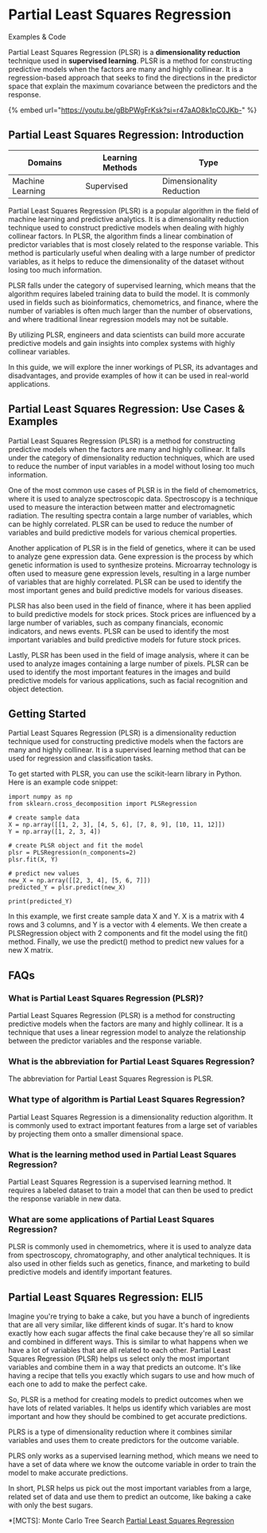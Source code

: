 # Partial Least Squares Regression

Examples & Code

Partial Least Squares Regression (PLSR) is a **dimensionality reduction** technique used in **supervised learning**. PLSR is a method for constructing predictive models when the factors are many and highly collinear. It is a regression-based approach that seeks to find the directions in the predictor space that explain the maximum covariance between the predictors and the response.

{% embed url="https://youtu.be/gBbPWgFrKsk?si=r47aAO8k1pC0JKb-" %}

## Partial Least Squares Regression: Introduction

| Domains          | Learning Methods | Type                     |
| ---------------- | ---------------- | ------------------------ |
| Machine Learning | Supervised       | Dimensionality Reduction |

Partial Least Squares Regression (PLSR) is a popular algorithm in the field of machine learning and predictive analytics. It is a dimensionality reduction technique used to construct predictive models when dealing with highly collinear factors. In PLSR, the algorithm finds a linear combination of predictor variables that is most closely related to the response variable. This method is particularly useful when dealing with a large number of predictor variables, as it helps to reduce the dimensionality of the dataset without losing too much information.

PLSR falls under the category of supervised learning, which means that the algorithm requires labeled training data to build the model. It is commonly used in fields such as bioinformatics, chemometrics, and finance, where the number of variables is often much larger than the number of observations, and where traditional linear regression models may not be suitable.

By utilizing PLSR, engineers and data scientists can build more accurate predictive models and gain insights into complex systems with highly collinear variables.

In this guide, we will explore the inner workings of PLSR, its advantages and disadvantages, and provide examples of how it can be used in real-world applications.

## Partial Least Squares Regression: Use Cases & Examples

Partial Least Squares Regression (PLSR) is a method for constructing predictive models when the factors are many and highly collinear. It falls under the category of dimensionality reduction techniques, which are used to reduce the number of input variables in a model without losing too much information.

One of the most common use cases of PLSR is in the field of chemometrics, where it is used to analyze spectroscopic data. Spectroscopy is a technique used to measure the interaction between matter and electromagnetic radiation. The resulting spectra contain a large number of variables, which can be highly correlated. PLSR can be used to reduce the number of variables and build predictive models for various chemical properties.

Another application of PLSR is in the field of genetics, where it can be used to analyze gene expression data. Gene expression is the process by which genetic information is used to synthesize proteins. Microarray technology is often used to measure gene expression levels, resulting in a large number of variables that are highly correlated. PLSR can be used to identify the most important genes and build predictive models for various diseases.

PLSR has also been used in the field of finance, where it has been applied to build predictive models for stock prices. Stock prices are influenced by a large number of variables, such as company financials, economic indicators, and news events. PLSR can be used to identify the most important variables and build predictive models for future stock prices.

Lastly, PLSR has been used in the field of image analysis, where it can be used to analyze images containing a large number of pixels. PLSR can be used to identify the most important features in the images and build predictive models for various applications, such as facial recognition and object detection.

## Getting Started

Partial Least Squares Regression (PLSR) is a dimensionality reduction technique used for constructing predictive models when the factors are many and highly collinear. It is a supervised learning method that can be used for regression and classification tasks.

To get started with PLSR, you can use the scikit-learn library in Python. Here is an example code snippet:

```
import numpy as np
from sklearn.cross_decomposition import PLSRegression

# create sample data
X = np.array([[1, 2, 3], [4, 5, 6], [7, 8, 9], [10, 11, 12]])
Y = np.array([1, 2, 3, 4])

# create PLSR object and fit the model
plsr = PLSRegression(n_components=2)
plsr.fit(X, Y)

# predict new values
new_X = np.array([[2, 3, 4], [5, 6, 7]])
predicted_Y = plsr.predict(new_X)

print(predicted_Y)

```

In this example, we first create sample data X and Y. X is a matrix with 4 rows and 3 columns, and Y is a vector with 4 elements. We then create a PLSRegression object with 2 components and fit the model using the fit() method. Finally, we use the predict() method to predict new values for a new X matrix.

## FAQs

### What is Partial Least Squares Regression (PLSR)?

Partial Least Squares Regression (PLSR) is a method for constructing predictive models when the factors are many and highly collinear. It is a technique that uses a linear regression model to analyze the relationship between the predictor variables and the response variable.

### What is the abbreviation for Partial Least Squares Regression?

The abbreviation for Partial Least Squares Regression is PLSR.

### What type of algorithm is Partial Least Squares Regression?

Partial Least Squares Regression is a dimensionality reduction algorithm. It is commonly used to extract important features from a large set of variables by projecting them onto a smaller dimensional space.

### What is the learning method used in Partial Least Squares Regression?

Partial Least Squares Regression is a supervised learning method. It requires a labeled dataset to train a model that can then be used to predict the response variable in new data.

### What are some applications of Partial Least Squares Regression?

PLSR is commonly used in chemometrics, where it is used to analyze data from spectroscopy, chromatography, and other analytical techniques. It is also used in other fields such as genetics, finance, and marketing to build predictive models and identify important features.

## Partial Least Squares Regression: ELI5

Imagine you're trying to bake a cake, but you have a bunch of ingredients that are all very similar, like different kinds of sugar. It's hard to know exactly how each sugar affects the final cake because they're all so similar and combined in different ways. This is similar to what happens when we have a lot of variables that are all related to each other. Partial Least Squares Regression (PLSR) helps us select only the most important variables and combine them in a way that predicts an outcome. It's like having a recipe that tells you exactly which sugars to use and how much of each one to add to make the perfect cake.

So, PLSR is a method for creating models to predict outcomes when we have lots of related variables. It helps us identify which variables are most important and how they should be combined to get accurate predictions.

PLRS is a type of dimensionality reduction where it combines similar variables and uses them to create predictors for the outcome variable.

PLRS only works as a supervised learning method, which means we need to have a set of data where we know the outcome variable in order to train the model to make accurate predictions.

In short, PLSR helps us pick out the most important variables from a large, related set of data and use them to predict an outcome, like baking a cake with only the best sugars.

\*\[MCTS]: Monte Carlo Tree Search [Partial Least Squares Regression](https://serp.ai/partial-least-squares-regression/)
